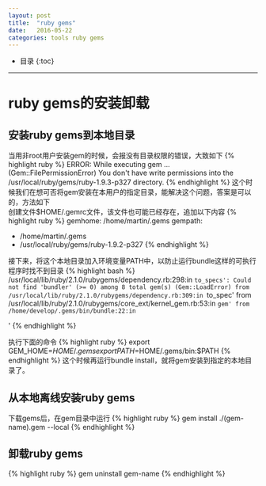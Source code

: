 ```yaml
---
layout: post
title:  "ruby gems"
date:   2016-05-22
categories: tools ruby gems
---
```


* 目录
{:toc}

***

# ruby gems的安装卸载

## 安装ruby gems到本地目录
当用非root用户安装gem的时候，会报没有目录权限的错误，大致如下
{% highlight ruby %}
ERROR:  While executing gem ... (Gem::FilePermissionError)
      You don't have write permissions into the /usr/local/ruby/gems/ruby-1.9.3-p327 directory.
{% endhighlight %}
这个时候我们在想可否将gem安装在本用户的指定目录，能解决这个问题，答案是可以的，方法如下  
创建文件$HOME/.gemrc文件，该文件也可能已经存在，追加以下内容
{% highlight ruby %}
gemhome: /home/martin/.gems
gempath:
  - /home/martin/.gems
  - /usr/local/ruby/gems/ruby-1.9.2-p327
{% endhighlight %}

接下来，将这个本地目录加入环境变量PATH中，以防止运行bundle这样的可执行程序时找不到目录
{% highlight bash %}
/usr/local/lib/ruby/2.1.0/rubygems/dependency.rb:298:in `to_specs': Could not find 'bundler' (>= 0) among 8 total gem(s) (Gem::LoadError)
  from /usr/local/lib/ruby/2.1.0/rubygems/dependency.rb:309:in `to_spec'
  from /usr/local/lib/ruby/2.1.0/rubygems/core_ext/kernel_gem.rb:53:in `gem'
  from /home/develop/.gems/bin/bundle:22:in `<main>'
{% endhighlight %}

执行下面的命令
{% highlight ruby %}
export GEM_HOME=$HOME/.gems
export PATH=$HOME/.gems/bin:$PATH
{% endhighlight %}
这个时候再运行bundle install，就将gem安装到指定的本地目录了。

## 从本地离线安装ruby gems
下载gems后，在gem目录中运行
{% highlight ruby %}
gem install ./(gem-name).gem --local
{% endhighlight %}

## 卸载ruby gems
{% highlight ruby %}
gem uninstall gem-name
{% endhighlight %}
